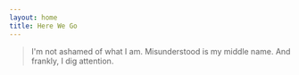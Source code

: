 ```yaml
---
layout: home
title: Here We Go
---
```


> I'm not ashamed of what I am. Misunderstood is my middle name. And frankly, I dig attention.
